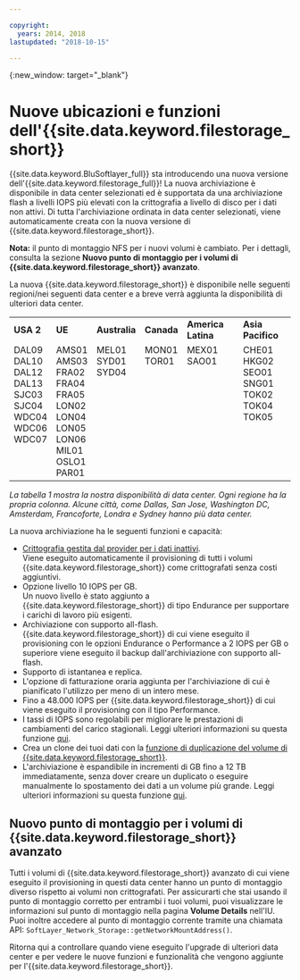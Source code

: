 ```yaml
---

copyright:
  years: 2014, 2018
lastupdated: "2018-10-15"

---
```

{:new_window: target="_blank"}

# Nuove ubicazioni e funzioni dell'{{site.data.keyword.filestorage_short}}

{{site.data.keyword.BluSoftlayer_full}} sta introducendo una nuova versione dell'{{site.data.keyword.filestorage_full}}! La nuova archiviazione è disponibile in data center selezionati ed è supportata da una archiviazione flash a livelli IOPS più elevati con la crittografia a livello di disco per i dati non attivi. Di tutta l'archiviazione ordinata in data center selezionati, viene automaticamente creata con la nuova versione di {{site.data.keyword.filestorage_short}}.

**Nota:** il punto di montaggio NFS per i nuovi volumi è cambiato. Per i dettagli, consulta la sezione **Nuovo punto di montaggio per i volumi di {{site.data.keyword.filestorage_short}} avanzato**.

La nuova {{site.data.keyword.filestorage_short}} è disponibile nelle seguenti regioni/nei seguenti data center e a breve verrà aggiunta la disponibilità di ulteriori data center.

<table role="presentation">
  <tr>
    <td><strong>USA 2</strong></td>
    <td><strong>UE</strong></td>
    <td><strong>Australia</strong></td>
    <td><strong>Canada</strong></td>
    <td><strong>America Latina</strong></td>
    <td><strong>Asia Pacifico</strong></td>
  </tr>
  <tr>
    <td>DAL09<br />
	DAL10<br />
	DAL12<br />
	DAL13<br />
	SJC03<br />
        SJC04<br />
	WDC04<br />
	WDC06<br />
	WDC07<br />
	<br /><br /><br />
    </td>
    <td>AMS01<br />
        AMS03<br />
	FRA02<br />
	FRA04<br />
	FRA05<br />
	LON02<br />
	LON04<br />
	LON05<br />
	LON06<br />
	MIL01<br />
	OSLO1<br />
	PAR01<br />
    </td>
    <td>MEL01<br />
        SYD01<br />
        SYD04<br />
	<br /><br /><br /><br /><br /><br /><br /><br /><br />
    </td>
    <td>MON01<br />
        TOR01<br />
	<br /><br /><br /><br /><br /><br /><br /><br /><br /><br />
    </td>
    <td>MEX01<br />
        SAO01<br />
	<br /><br /><br /><br /><br /><br /><br /><br /><br /><br />
    </td>
    <td>CHE01<br />
        HKG02<br />
	SEO01<br />
	SNG01<br />
        TOK02<br />
	TOK04<br />
	TOK05<br />
	<br /><br /><br /><br /><br />
    </td>
  </tr>
</table>

*La tabella 1 mostra la nostra disponibilità di data center. Ogni regione ha la propria colonna. Alcune città, come Dallas, San Jose, Washington DC, Amsterdam, Francoforte, Londra e Sydney hanno più data center.*

La nuova archiviazione ha le seguenti funzioni e capacità:

- [Crittografia gestita dal provider per i dati inattivi](block-file-storage-encryption-rest.html). <br/> Viene eseguito automaticamente il provisioning di tutti i volumi {{site.data.keyword.filestorage_short}} come crittografati senza costi aggiuntivi.
- Opzione livello 10 IOPS per GB. <br/> Un nuovo livello è stato aggiunto a {{site.data.keyword.filestorage_short}} di tipo Endurance per supportare i carichi di lavoro più esigenti.
- Archiviazione con supporto all-flash. <br/> {{site.data.keyword.filestorage_short}} di cui viene eseguito il provisioning con le opzioni Endurance o Performance a 2 IOPS per GB o superiore viene eseguito il backup dall'archiviazione con supporto all-flash.
- Supporto di istantanea e replica.
- L'opzione di fatturazione oraria aggiunta per l'archiviazione di cui è pianificato l'utilizzo per meno di un intero mese.
- Fino a 48.000 IOPS per {{site.data.keyword.filestorage_short}} di cui viene eseguito il provisioning con il tipo Performance.
- I tassi di IOPS sono regolabili per migliorare le prestazioni di cambiamenti del carico stagionali. Leggi ulteriori informazioni su questa funzione [qui](adjustable-iops.html).
- Crea un clone dei tuoi dati con la [funzione di duplicazione del volume di {{site.data.keyword.filestorage_short}}](how-to-create-duplicate-volume.html).
- L'archiviazione è espandibile in incrementi di GB fino a 12 TB immediatamente, senza dover creare un duplicato o eseguire manualmente lo spostamento dei dati a un volume più grande. Leggi ulteriori informazioni su questa funzione [qui](expandable_file_storage.html).

## Nuovo punto di montaggio per i volumi di {{site.data.keyword.filestorage_short}} avanzato

Tutti i volumi di {{site.data.keyword.filestorage_short}} avanzato di cui viene eseguito il provisioning in questi data center hanno un punto di montaggio diverso rispetto ai volumi non crittografati. Per assicurarti che stai usando il punto di montaggio corretto per entrambi i tuoi volumi, puoi visualizzare le informazioni sul punto di montaggio nella pagina **Volume Details** nell'IU. Puoi inoltre accedere al punto di montaggio corrente tramite una chiamata API: `SoftLayer_Network_Storage::getNetworkMountAddress()`.

Ritorna qui a controllare quando viene eseguito l'upgrade di ulteriori data center e per vedere le nuove funzioni e funzionalità che vengono aggiunte per l'{{site.data.keyword.filestorage_short}}.
